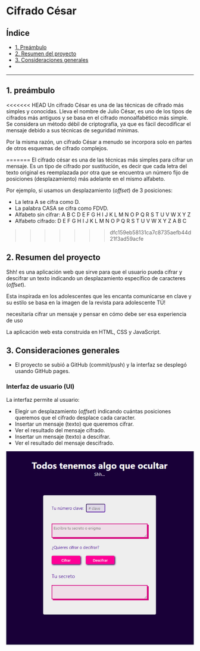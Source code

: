 # Cifrado César

## Índice

* [1. Preámbulo](#1-preámbulo)
* [2. Resumen del proyecto](#2-resumen-del-proyecto)
* [3. Consideraciones generales](#4-consideraciones-generales)
* 

***

## 1. preámbulo 

<<<<<<< HEAD
Un cifrado César es una de las técnicas de cifrado más simples y conocidas. Lleva el nombre de Julio César, es uno de los tipos de cifrados más antiguos y se basa en el cifrado monoalfabético más simple. Se considera un método débil de criptografía, ya que es fácil decodificar el mensaje debido a sus técnicas de seguridad mínimas.

Por la misma razón, un cifrado César a menudo se incorpora solo en partes de otros esquemas de cifrado complejos.

=======
El cifrado césar es una de las técnicas más simples para cifrar un mensaje. Es
un tipo de cifrado por sustitución, es decir que cada letra del texto original
es reemplazada por otra que se encuentra un número fijo de posiciones
(desplazamiento) más adelante en el mismo alfabeto.

Por ejemplo, si usamos un desplazamiento (_offset_) de 3 posiciones:

* La letra A se cifra como D.
* La palabra CASA se cifra como FDVD.
* Alfabeto sin cifrar: A B C D E F G H I J K L M N O P Q R S T U V W X Y Z
* Alfabeto cifrado: D E F G H I J K L M N O P Q R S T U V W X Y Z A B C
>>>>>>> dfc159eb58131ca7c8735aefb44d21f3ad59acfe

## 2. Resumen del proyecto

Shh! es una aplicación web que sirve para que el usuario pueda cifrar y descifrar
un texto indicando un desplazamiento específico de
caracteres (_offset_).

Esta inspirada en los adolescentes que les encanta comunicarse en clave y su estilo 
se basa en la imagen de la revista para adolescente TÚ!

necesitaría cifrar un mensaje y pensar en cómo debe ser esa experiencia de uso

La aplicación web esta construida en HTML, CSS y JavaScript.

## 3. Consideraciones generales

* El proyecto se subió a GitHub (commit/push) y la
  interfaz se desplegó usando GitHub pages. 

### Interfaz de usuario (UI)

La interfaz permite al usuario:

* Elegir un desplazamiento (_offset_) indicando cuántas posiciones queremos que
  el cifrado desplace cada caracter.
* Insertar un mensaje (texto) que queremos cifrar.
* Ver el resultado del mensaje cifrado.
* Insertar un mensaje (texto) a descifrar.
* Ver el resultado del mensaje descifrado.

![Interfaz](img/interfaz.png)


